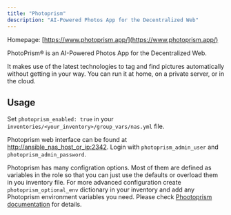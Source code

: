 ```yaml
---
title: "Photoprism"
description: "AI-Powered Photos App for the Decentralized Web"
---
```


Homepage: [https://www.photoprism.app/](https://www.photoprism.app/)

PhotoPrism® is an AI-Powered Photos App for the Decentralized Web.

It makes use of the latest technologies to tag and find pictures automatically without getting in your way. You can run it at home, on a private server, or in the cloud.

## Usage

Set `photoprism_enabled: true` in your `inventories/<your_inventory>/group_vars/nas.yml` file.

Photoprism web interface can be found at [http://ansible_nas_host_or_ip:2342](http://ansible_nas_host_or_ip:2342). Login with `photoprism_admin_user` and `photoprism_admin_password`.

Photoprism has many configration options. Most of them are defined as variables in the role so that you can just use the defaults or overload them in you inventory file. For more advanced configuration create `photoprism_optional_env` dictionary in your inventory and add any Photoprism environment variables you need. Please check [Phootoprism documentation](https://docs.photoprism.app/getting-started/config-options/) for details.
